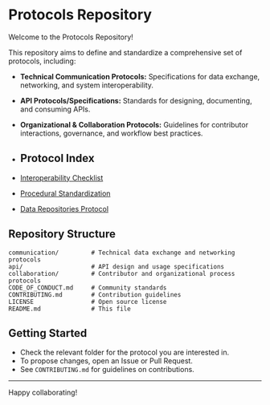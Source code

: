 # Protocols Repository

Welcome to the Protocols Repository!

This repository aims to define and standardize a comprehensive set of protocols, including:
- **Technical Communication Protocols:** Specifications for data exchange, networking, and system interoperability.
- **API Protocols/Specifications:** Standards for designing, documenting, and consuming APIs.
- **Organizational & Collaboration Protocols:** Guidelines for contributor interactions, governance, and workflow best practices.

- ## Protocol Index

- [Interoperability Checklist](communication/interoperability-checklist.md)
- [Procedural Standardization](collaboration/procedural-standardization-checklist.md)
- [Data Repositories Protocol](api/data-repositories-checklist.md)

## Repository Structure

```
communication/         # Technical data exchange and networking protocols
api/                   # API design and usage specifications
collaboration/         # Contributor and organizational process protocols
CODE_OF_CONDUCT.md     # Community standards
CONTRIBUTING.md        # Contribution guidelines
LICENSE                # Open source license
README.md              # This file
```

## Getting Started

- Check the relevant folder for the protocol you are interested in.
- To propose changes, open an Issue or Pull Request.
- See `CONTRIBUTING.md` for guidelines on contributions.

---

Happy collaborating!
